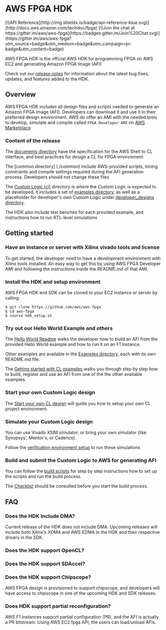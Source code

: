 # AWS FPGA HDK
<span style="display: inline-block;">
[![API Reference](http://img.shields.io/badge/api-reference-blue.svg)](http://docs.aws.amazon.com/techdoc/fpga)
[![Join the chat at https://gitter.im/aws/aws-fpga](https://badges.gitter.im/Join%20Chat.svg)](https://gitter.im/aws/aws-fpga?utm_source=badge&utm_medium=badge&utm_campaign=pr-badge&utm_content=badge)


AWS FPGA HDK is the official AWS HDK for programming FPGA on AWS EC2 and generating Amazon FPGA Image (AFI)

Check out our [release notes](./release_notes.md) for information about the latest bug fixes, updates, and features added to the HDK.

## Overview

AWS FPGA HDK includes all design files and scripts needed to generate an Amazon FPGA Image (AFI). Developers can download it and use it in their preferred design environment. AWS do offer an AMI with the needed tools to develop, simulate and compile called `FPGA Developer AMI`  on [AWS Marketplace](https://aws.amazon.com/marketplace) 

### Content of the release

The [documents directory](./docs) have the specification for the AWS Shell to CL interface, and best practices for design a CL for FPGA environment.

The [common directory] (./common) include AWS-provided scripts, timing constraints and compile settings required during the AFI generation process. Developers should not change these files

The [Custom Logic (cl)](./cl) directory is where the Custom Logic is expected to be developed, it includes a set of [examples directory](./cl/examples), as well as a placeholder for developer's own Custom Logic under [developer_designs directory](./cl/developer_designs).  

The HDK also include test benches for each provided example, and instructions how to run RTL-level simulations

## Getting started 

### Have an instance or server with Xilinx vivado tools and license

To get started, the developer need to have a development environment with Xilinx tools installed. An easy way to get this by using AWS FPGA Developer AMI and following the instructions inside the README.md of that AMI.

### Install the HDK and setup environment

AWS FPGA HDK and SDK can be cloned to your EC2 instance or server by calling:

    $ git clone https://github.com/aws/aws-fpga`
    $ cd aws-fpga
    $ source hdk_setup.sh

### Try out our Hello World Example and others

The [Hello World Readme](./cl/examples/cl_hello_world/README.md) walks the developer how to build an AFI from the provided Hello World example and how to run it on an F1 instance.

Other examples are available in the [Examples directory](./cl/examples), each with its own README.md file.

The [Getting started with CL examples](./cl/examples/Getting_Started_With_CL_Examples.md) walks you through step by step how to build, register and use an AFI from one of the the other available examples.

### Start your own Custom Logic design

The [Start your own CL design](./cl/developer_designs/README.md) will guide you how to setup your own CL project environment.

### Simulate your Custom Logic design

You can use Vivado XSIM simulator, or bring your own simulator (like Synopsys', Mentor's, or Cadence).

Follow the [verification environment setup](.TBD) to run these simulations

### Build and submit the Custom Logic to AWS for generating AFI

You can follow the [build scripts](./common/shell_current/new_cl_template/build/README.md) for step by step instructions how to set up the scripts and run the build process.

The [Checklist](./cl/CHECKLIST_BEFORE_BUILDING_CL.md) should be consulted before you start the build process.

## FAQ

### Does the HDK Include DMA?
Current release of the HDK does not include DMA. Upcoming releases will include both Xilinx's XDMA and AWS EDMA in the HDK and their respective drivers in the SDK.

### Does the HDK support OpenCL?

### Does the HDK support SDAccel?

### Does the HDK support Chipscope?
AWS FPGA design is provisioned to support chipscope, and developers will have access to chipscope in one of the upcoming HDK and SDK releases.

### Does HDK support partial reconfiguration?
AWS F1 instances support partial configuration (PR), and the AFI is actually a PR bitstream. Using AWS EC2 fpga API, the users can load/unload AFIs.



